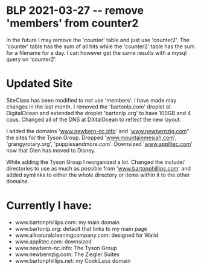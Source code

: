 # BLP 2021-03-27 -- remove 'members' from counter2

In the future I may remove the 'counter' table and just use 'counter2'. The 'counter' table has the sum of all hits while the 
'counter2' table has the sum for a filename for a day. I can however get the same results with a mysql query on 'counter2'.

# Updated Site

SiteClass has been modified to not use 'members'.
I have made may changes in the last month. I removed the 'bartonlp.com' droplet at DigitalOcean and extended the droplet 'bartonlp.org'
to have 100GB and 4 cpus. Changed all of the DNS at DititalOcean to reflect the new layout.

I added the domains 'www.newbern-nc.info' and 'www.newbernzig.com" the sites for the Tyson Group. Dropped 'www.mountainmesiah.com', 'grangyrotary.org', 
'puppiesandmore.com'. Downsized 'www.applitec.com' now that Glen has moved to Disney.

While adding the Tyson Group I reorganized a lot. Changed the include/ directories to use as much as possible from 'www.bartonphillips.com' 
and added symlinks to either the whole directory or items within it to the other domains.

# Currently I have:  
<ul>
<li>www.bartonphillips.com: my main domain</li>
<li>www.bartonlp.org: default that links to my main page</li>
<li>www.allnaturalcleaningcompany.com: designed for Walid</li>
<li>www.applitec.com: downsized</li>
<li>www.newbern-nc.info: The Tyson Group</li>
<li>www.newbernzig.com: The Ziegler Suites</li>
<li>www.bartonphillips.net: my CookiLess domain</li>
</ul>

